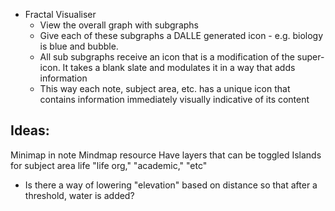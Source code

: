 - Fractal Visualiser
	- View the overall graph with subgraphs
	- Give each of these subgraphs a DALLE generated icon - e.g. biology is blue and bubble. 
	- All sub subgraphs receive an icon that is a modification of the super-icon. It takes a blank slate and modulates it in a way that adds information
	- This way each note, subject area, etc. has a unique icon that contains information immediately visually indicative of its content

## Ideas:
Minimap in note
Mindmap resource
Have layers that can be toggled
Islands for subject area life "life org," "academic," "etc"
- Is there a way of lowering "elevation" based on distance so that after a threshold, water is added?
